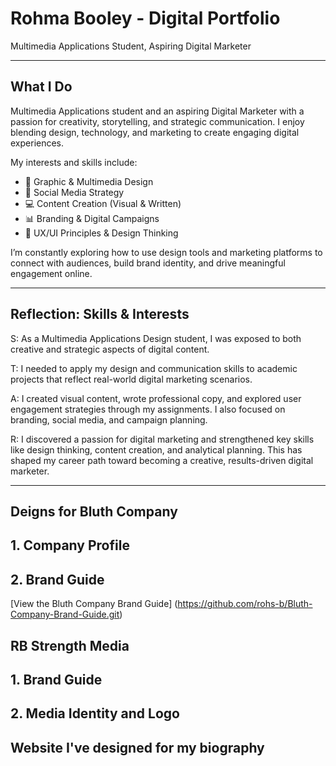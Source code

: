 # Rohma Booley - Digital Portfolio
Multimedia Applications Student, Aspiring Digital Marketer

---

## What I Do

Multimedia Applications student and an aspiring Digital Marketer with a passion for creativity, storytelling, and strategic communication. I enjoy blending design, technology, and marketing to create engaging digital experiences.

My interests and skills include:

- 🎨 Graphic & Multimedia Design
- 📱 Social Media Strategy
- 💻 Content Creation (Visual & Written)
- 📊 Branding & Digital Campaigns
- 🧠 UX/UI Principles & Design Thinking

I’m constantly exploring how to use design tools and marketing platforms to connect with audiences, build brand identity, and drive meaningful engagement online.

---

## Reflection: Skills & Interests

S: As a Multimedia Applications Design student, I was exposed to both creative and strategic aspects of digital content.

T: I needed to apply my design and communication skills to academic projects that reflect real-world digital marketing scenarios.

A: I created visual content, wrote professional copy, and explored user engagement strategies through my assignments. I also focused on branding, social media, and campaign planning.

R: I discovered a passion for digital marketing and strengthened key skills like design thinking, content creation, and analytical planning. This has shaped my career path toward becoming a creative, results-driven digital marketer.

---

## Deigns for Bluth Company
## 1. Company Profile

## 2. Brand Guide
[View the Bluth Company Brand Guide] (https://github.com/rohs-b/Bluth-Company-Brand-Guide.git)
## RB Strength Media
## 1. Brand Guide

## 2. Media Identity and Logo


## Website I've designed for my biography

